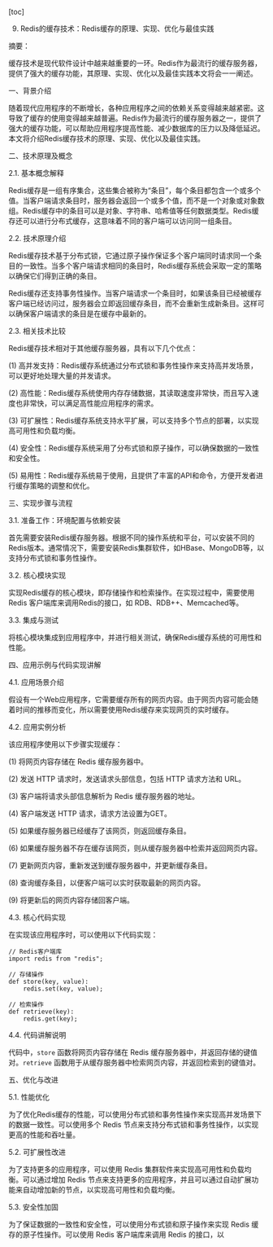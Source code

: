 
[toc]                    
                
                
9. Redis的缓存技术：Redis缓存的原理、实现、优化与最佳实践

摘要：

缓存技术是现代软件设计中越来越重要的一环。Redis作为最流行的缓存服务器，提供了强大的缓存功能，其原理、实现、优化以及最佳实践本文将会一一阐述。

一、背景介绍

随着现代应用程序的不断增长，各种应用程序之间的依赖关系变得越来越紧密。这导致了缓存的使用变得越来越普遍。Redis作为最流行的缓存服务器之一，提供了强大的缓存功能，可以帮助应用程序提高性能、减少数据库的压力以及降低延迟。本文将介绍Redis缓存技术的原理、实现、优化以及最佳实践。

二、技术原理及概念

2.1. 基本概念解释

Redis缓存是一组有序集合，这些集合被称为“条目”，每个条目都包含一个或多个值。当客户端请求条目时，服务器会返回一个或多个值，而不是一个对象或对象数组。Redis缓存中的条目可以是对象、字符串、哈希值等任何数据类型。Redis缓存还可以进行分布式缓存，这意味着不同的客户端可以访问同一组条目。

2.2. 技术原理介绍

Redis缓存技术基于分布式锁，它通过原子操作保证多个客户端同时请求同一个条目的一致性。当多个客户端请求相同的条目时，Redis缓存系统会采取一定的策略以确保它们得到正确的条目。

Redis缓存还支持事务性操作。当客户端请求一个条目时，如果该条目已经被缓存客户端已经访问过，服务器会立即返回缓存条目，而不会重新生成新条目。这样可以确保客户端请求的条目是在缓存中最新的。

2.3. 相关技术比较

Redis缓存技术相对于其他缓存服务器，具有以下几个优点：

(1) 高并发支持：Redis缓存系统通过分布式锁和事务性操作来支持高并发场景，可以更好地处理大量的并发请求。

(2) 高性能：Redis缓存系统使用内存存储数据，其读取速度非常快，而且写入速度也非常快，可以满足高性能应用程序的需求。

(3) 可扩展性：Redis缓存系统支持水平扩展，可以支持多个节点的部署，以实现高可用性和负载均衡。

(4) 安全性：Redis缓存系统采用了分布式锁和原子操作，可以确保数据的一致性和安全性。

(5) 易用性：Redis缓存系统易于使用，且提供了丰富的API和命令，方便开发者进行缓存策略的调整和优化。

三、实现步骤与流程

3.1. 准备工作：环境配置与依赖安装

首先需要安装Redis缓存服务器。根据不同的操作系统和平台，可以安装不同的Redis版本。通常情况下，需要安装Redis集群软件，如HBase、MongoDB等，以支持分布式锁和事务性操作。

3.2. 核心模块实现

实现Redis缓存的核心模块，即存储操作和检索操作。在实现过程中，需要使用 Redis 客户端库来调用Redis的接口，如 RDB、RDB++、Memcached等。

3.3. 集成与测试

将核心模块集成到应用程序中，并进行相关测试，确保Redis缓存系统的可用性和性能。

四、应用示例与代码实现讲解

4.1. 应用场景介绍

假设有一个Web应用程序，它需要缓存所有的网页内容。由于网页内容可能会随着时间的推移而变化，所以需要使用Redis缓存来实现网页的实时缓存。

4.2. 应用实例分析

该应用程序使用以下步骤实现缓存：

(1) 将网页内容存储在 Redis 缓存服务器中。

(2) 发送 HTTP 请求时，发送请求头部信息，包括 HTTP 请求方法和 URL。

(3) 客户端将请求头部信息解析为 Redis 缓存服务器的地址。

(4) 客户端发送 HTTP 请求，请求方法设置为GET。

(5) 如果缓存服务器已经缓存了该网页，则返回缓存条目。

(6) 如果缓存服务器不存在缓存该网页，则从缓存服务器中检索并返回网页内容。

(7) 更新网页内容，重新发送到缓存服务器中，并更新缓存条目。

(8) 查询缓存条目，以便客户端可以实时获取最新的网页内容。

(9) 将更新后的网页内容存储回客户端。

4.3. 核心代码实现

在实现该应用程序时，可以使用以下代码实现：
```
// Redis客户端库
import redis from "redis";

// 存储操作
def store(key, value):
    redis.set(key, value);

// 检索操作
def retrieve(key):
    redis.get(key);
```

4.4. 代码讲解说明

代码中，`store` 函数将网页内容存储在 Redis 缓存服务器中，并返回存储的键值对。`retrieve` 函数用于从缓存服务器中检索网页内容，并返回检索到的键值对。

五、优化与改进

5.1. 性能优化

为了优化Redis缓存的性能，可以使用分布式锁和事务性操作来实现高并发场景下的数据一致性。可以使用多个 Redis 节点来支持分布式锁和事务性操作，以实现更高的性能和吞吐量。

5.2. 可扩展性改进

为了支持更多的应用程序，可以使用 Redis 集群软件来实现高可用性和负载均衡。可以通过增加 Redis 节点来支持更多的应用程序，并且可以通过自动扩展功能来自动增加新的节点，以实现高可用性和负载均衡。

5.3. 安全性加固

为了保证数据的一致性和安全性，可以使用分布式锁和原子操作来实现 Redis 缓存的原子性操作。可以使用 Redis 客户端库来调用 Redis 的接口，以

